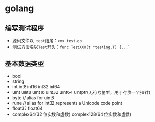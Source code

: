 # golang 
## 编写测试程序
- 源码文件以``_test``结尾：``xxx_test.go``
- 测试方法名以``Test``开头：``func TestXXX(t *testing.T) {...}``

## 基本数据类型
- bool
- string
- int int8 int16 int32 int64 
- uint uint8 uint16 uint32 uint64 uintptr(无符号整型，用于存放一个指针)
- byte // alias for uint8
- rune // alias for int32,represents a Unicode code point
- float32 float64
- complex64(32 位实数和虚数) complex128(64 位实数和虚数)